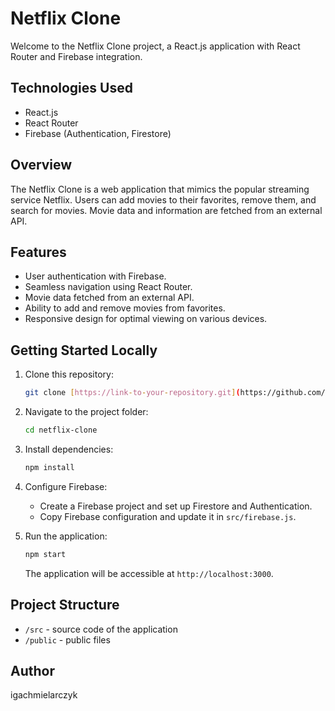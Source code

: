 # Netflix Clone

Welcome to the Netflix Clone project, a React.js application with React Router and Firebase integration.

## Technologies Used

- React.js
- React Router
- Firebase (Authentication, Firestore)

## Overview

The Netflix Clone is a web application that mimics the popular streaming service Netflix. Users can add movies to their favorites, remove them, and search for movies. Movie data and information are fetched from an external API.

## Features

- User authentication with Firebase.
- Seamless navigation using React Router.
- Movie data fetched from an external API.
- Ability to add and remove movies from favorites.
- Responsive design for optimal viewing on various devices.

## Getting Started Locally

1. Clone this repository:

    ```bash
    git clone [https://link-to-your-repository.git](https://github.com/igachmielarczyk/movies-react.git)
    ```

2. Navigate to the project folder:

    ```bash
    cd netflix-clone
    ```

3. Install dependencies:

    ```bash
    npm install
    ```

4. Configure Firebase:
   - Create a Firebase project and set up Firestore and Authentication.
   - Copy Firebase configuration and update it in `src/firebase.js`.

5. Run the application:

    ```bash
    npm start
    ```

    The application will be accessible at `http://localhost:3000`.

## Project Structure

- `/src` - source code of the application
- `/public` - public files


## Author

igachmielarczyk

